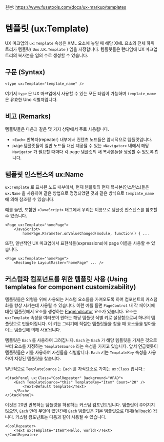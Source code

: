 원본: https://www.fusetools.com/docs/ux-markup/templates

# 템플릿 (ux:Template) #

UX 마크업의 `ux:Template` 속성은 XML 요소에 놓일 때 해당 XML 요소와 전체 하위 트리가 템플릿( `Uno.UX.Template` ) 임을 지정합니다. 템플릿들은 런타임에 UX 마크업 트리의 복사본을 임의 수로 생성할 수 있습니다.

## 구문 (Syntax) ##

```
<type ux:Template="template_name" />
```

여기서 `type` 은 UX 마크업에서 사용할 수 있는 모든 타입이 가능하며 `template_name` 은 유효한 Uno 식별자입니다.

## 비고 (Remarks) ##

템플릿들은 다음과 같은 몇 가지 상황에서 주로 사용됩니다.

- `<Each>` 반복자(repeater) 내부에서 컨텐츠 노드들은 암시적으로 템플릿입니다.
- page 템플릿들이 일반 노드들 대신 제공될 수 있는 `<Navigator>` 내에서 해당 `Navigator` 가 필요할 때마다 각 page 템플릿의 새 복사본들을 생성할 수 있도록 합니다.

## 템플릿 인스턴스의 ux:Name ##

`ux:Template` 로 표시된 노드 내부에서, 현재 템플릿의 현재 복사본(인스턴스)들은 `ux:Name` 을 사용하여 같은 방법으로 명명되었던 것과 같은 방식으로 `template_name` 에 의해 참조될 수 있습니다.

예를 들면, 포함한 `<JavaScript>` 태그에서 우리는 이름으로 템플릿 인스턴스를 참조할 수 있습니다.

```
<Page ux:Template="homePage">
    <JavaScript>
        homePage.Parameter.onValueChanged(module, function() { ...
```

또한, 일반적인 UX 마크업에서 표현식들(expressions)에 page 이름을 사용할 수 있습니다.

```
<Page ux:Template="homePage">
    <Rectangle LayoutMaster="homePage" ... />
```

## 커스텀화 컴포넌트를 위한 템플릿 사용 (Using templates for component customizability) ##

템플릿들은 외형을 위해 사용되는 커스텀 요소들을 가져오도록 하여 컴포넌트의 커스텀화를 향상 시키는데 사용될 수 있습니다. 이런 예를 들면 `PageControl` 내 각 페이지에 대한 템플릿에서 요소를 생성하는 [PageIndicator](https://www.fusetools.com/docs/fuse/controls/pageindicator) 요소가 있습니다. 요소는 `ux:Template` 속성을 여러분이 원하는 해당 템플릿 식별 키로 설정함으로써 하나의 템플릿으로 만들어집니다. 이 키는 그리기에 적절한 템플릿들을 찾을 때 요소들을 받아들이는 템플릿에 의해 사용됩니다.

템플릿은 `Each` 를 사용하여 그려집니다. `Each` 는 `Each` 가 해당 템플릿을 가져온 것으로부터 요소를 지정하는 `TemplateSource` 라는 속성을 가지고 있습니다. 앞서 언급했듯이 템플릿들은 키를 사용하여 자신들을 식별합니다. `Each` 키는 `TemplateKey` 속성을 사용하여 지정된 템플릿을 찾습니다.

일반적으로 `TemplateSource` 는 `Each` 를 자식요소로 가지는 `ux:Class` 입니다.:

```
<StackPanel ux:Class="CoolRepeater" Background="#FAD">
    <Each TemplateSource="this" TemplateKey="Item" Count="20" />
        <Text>Default template</Text>
    </Each>
</StackPanel>
```

이것은 20번 반복하는 템플릿을 허용하는 커스텀 컴포넌트입니다. 템플릿이 주어지지 않으면, `Each` 안에 무엇이 있던간에 `Each` 템플릿은 기본 템플릿으로 대체(fallback) 됩니다. 커스텀 컴포넌트는 다음과 같이 사용될 수 있습니다.

```
<CoolRepeater>
    <Text ux:Template="Item">Hello, world!</Text>
</CoolRepeater>
```
